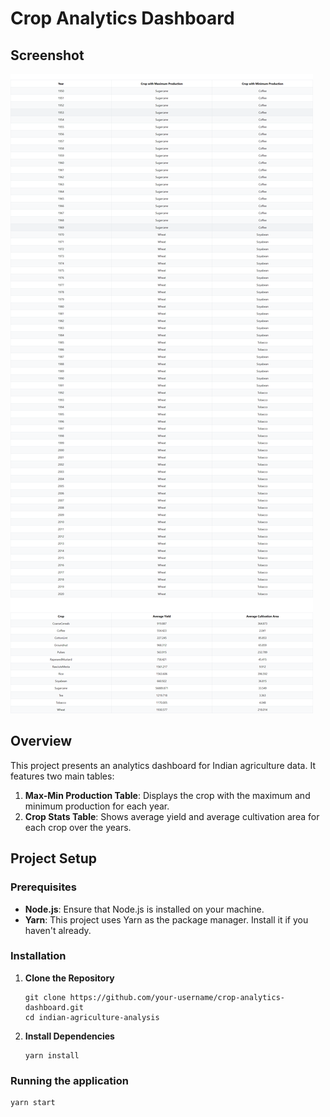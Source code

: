 # Crop Analytics Dashboard
## Screenshot

![Alt text](/public/ss.png "Optional Title")
## Overview

This project presents an analytics dashboard for Indian agriculture data. It features two main tables:

1. **Max-Min Production Table**: Displays the crop with the maximum and minimum production for each year.
2. **Crop Stats Table**: Shows average yield and average cultivation area for each crop over the years.

## Project Setup

### Prerequisites

- **Node.js**: Ensure that Node.js is installed on your machine.
- **Yarn**: This project uses Yarn as the package manager. Install it if you haven't already.

### Installation

1. **Clone the Repository**

   ```
   git clone https://github.com/your-username/crop-analytics-dashboard.git
   cd indian-agriculture-analysis
   ```

2. **Install Dependencies**
   ```
   yarn install
   ```

### Running the application
   ```
   yarn start
   ```

